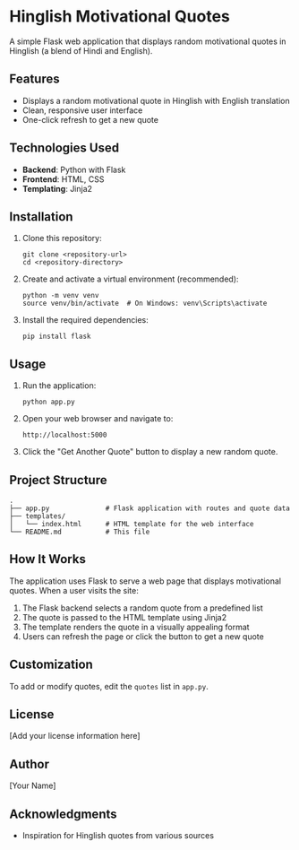 # Hinglish Motivational Quotes

A simple Flask web application that displays random motivational quotes in Hinglish (a blend of Hindi and English).

## Features

- Displays a random motivational quote in Hinglish with English translation
- Clean, responsive user interface
- One-click refresh to get a new quote

## Technologies Used

- **Backend**: Python with Flask
- **Frontend**: HTML, CSS
- **Templating**: Jinja2

## Installation

1. Clone this repository:
   ```
   git clone <repository-url>
   cd <repository-directory>
   ```

2. Create and activate a virtual environment (recommended):
   ```
   python -m venv venv
   source venv/bin/activate  # On Windows: venv\Scripts\activate
   ```

3. Install the required dependencies:
   ```
   pip install flask
   ```

## Usage

1. Run the application:
   ```
   python app.py
   ```

2. Open your web browser and navigate to:
   ```
   http://localhost:5000
   ```

3. Click the "Get Another Quote" button to display a new random quote.

## Project Structure

```
.
├── app.py              # Flask application with routes and quote data
├── templates/
│   └── index.html      # HTML template for the web interface
└── README.md           # This file
```

## How It Works

The application uses Flask to serve a web page that displays motivational quotes. When a user visits the site:

1. The Flask backend selects a random quote from a predefined list
2. The quote is passed to the HTML template using Jinja2
3. The template renders the quote in a visually appealing format
4. Users can refresh the page or click the button to get a new quote

## Customization

To add or modify quotes, edit the `quotes` list in `app.py`.

## License

[Add your license information here]

## Author

[Your Name]

## Acknowledgments

- Inspiration for Hinglish quotes from various sources